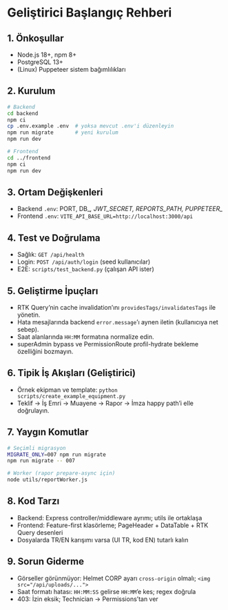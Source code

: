 # Geliştirici Başlangıç Rehberi

## 1. Önkoşullar
- Node.js 18+, npm 8+
- PostgreSQL 13+
- (Linux) Puppeteer sistem bağımlılıkları

## 2. Kurulum
```bash
# Backend
cd backend
npm ci
cp .env.example .env  # yoksa mevcut .env'i düzenleyin
npm run migrate       # yeni kurulum
npm run dev

# Frontend
cd ../frontend
npm ci
npm run dev
```

## 3. Ortam Değişkenleri
- Backend `.env`: PORT, DB_*, JWT_SECRET, REPORTS_PATH, PUPPETEER_*
- Frontend `.env`: `VITE_API_BASE_URL=http://localhost:3000/api`

## 4. Test ve Doğrulama
- Sağlık: `GET /api/health`
- Login: `POST /api/auth/login` (seed kullanıcılar)
- E2E: `scripts/test_backend.py` (çalışan API ister)

## 5. Geliştirme İpuçları
- RTK Query’nin cache invalidation’ını `providesTags/invalidatesTags` ile yönetin.
- Hata mesajlarında backend `error.message`’ı aynen iletin (kullanıcıya net sebep).
- Saat alanlarında `HH:MM` formatına normalize edin.
- superAdmin bypass ve PermissionRoute profil-hydrate bekleme özelliğini bozmayın.

## 6. Tipik İş Akışları (Geliştirici)
- Örnek ekipman ve template: `python scripts/create_example_equipment.py`
- Teklif → İş Emri → Muayene → Rapor → İmza happy path’i elle doğrulayın.

## 7. Yaygın Komutlar
```bash
# Seçimli migrasyon
MIGRATE_ONLY=007 npm run migrate
npm run migrate -- 007

# Worker (rapor prepare-async için)
node utils/reportWorker.js
```

## 8. Kod Tarzı
- Backend: Express controller/middleware ayrımı; utils ile ortaklaşa
- Frontend: Feature-first klasörleme; PageHeader + DataTable + RTK Query desenleri
- Dosyalarda TR/EN karışımı varsa (UI TR, kod EN) tutarlı kalın

## 9. Sorun Giderme
- Görseller görünmüyor: Helmet CORP ayarı `cross-origin` olmalı; `<img src="/api/uploads/...">`
- Saat formatı hatası: `HH:MM:SS` gelirse `HH:MM`’e kes; regex doğrula
- 403: İzin eksik; Technician → Permissions’tan ver
```
